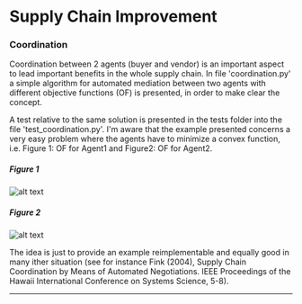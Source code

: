 # Supply Chain Improvement

### Coordination

Coordination between 2 agents (buyer and vendor) is an important aspect to lead important benefits in the whole supply chain.
In file 'coordination.py' a simple algorithm for automated mediation between two agents with different objective functions (OF)
is presented, in order to make clear the concept.


A test relative to the same solution is presented in the tests folder into the file 'test_coordination.py'.
I'm aware that the example presented concerns a very easy problem where the agents have to minimize a convex function, i.e.
Figure 1: OF for Agent1 and Figure2: OF for Agent2. 

##### Figure 1
![alt text](https://github.com/mattianeroni/industry-algorithms/supply-chain/im1.png)

##### Figure 2
![alt text](https://github.com/mattianeroni/industry-algorithms/supply-chain/im2.png)


The idea is just to provide an example reimplementable and equally good in many ither situation (see for instance Fink (2004),
Supply Chain Coordination by Means of Automated Negotiations. IEEE Proceedings of the Hawaii International Conference on 
Systems Science, 5-8).

-----------------------------------------------------------------------------------------------------------------------------
